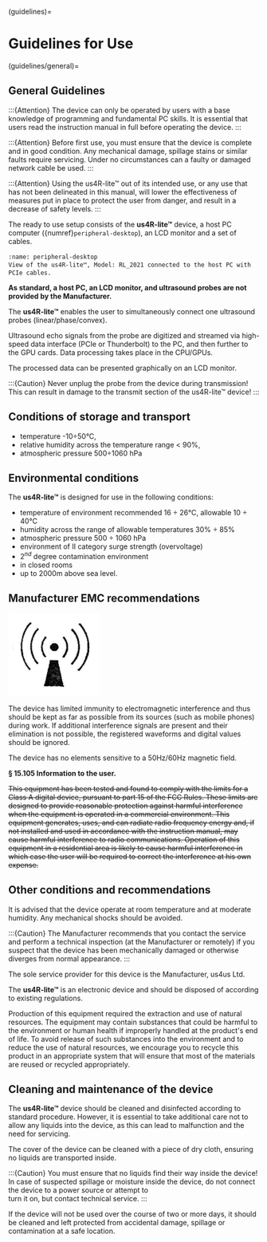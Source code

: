 (guidelines)=
# Guidelines for Use

(guidelines/general)=
## General Guidelines

:::{Attention}
The device can only be operated by users with a base knowledge of programming and fundamental PC skills. It is essential that users read the instruction manual in full before operating the device.
:::

:::{Attention}
Before first use, you must ensure that the device is complete and in good condition. Any mechanical damage, spillage stains or similar faults require servicing. Under no circumstances can a faulty or damaged network cable be used.
:::

:::{Attention}
Using the us4R-lite™ out of its intended use, or any use that has not been delineated in this manual, will lower the effectiveness of measures put in place to protect the user from danger, and result in a decrease of safety levels.
:::
  
The ready to use setup consists of the **us4R-lite™** device, a host PC computer ({numref}`peripheral-desktop`), an LCD monitor and a set of cables.

```{figure} img/peripheral-desktop.png
:name: peripheral-desktop
View of the us4R-lite™, Model: RL_2021 connected to the host PC with PCIe cables.
```

**As standard, a host PC, an LCD monitor, and ultrasound probes are not provided by the Manufacturer.**

The **us4R-lite™** enables the user to simultaneously connect one ultrasound probes (linear/phase/convex).

Ultrasound echo signals from the probe are digitized and streamed via high-speed data interface (PCIe or Thunderbolt) to the PC, and then further to the GPU cards. Data processing takes place in the CPU/GPUs.

The processed data can be presented graphically on an LCD monitor. 

:::{Caution}
Never unplug the probe from the device during transmission!
This can result in damage to the transmit section of the us4R-lite™ device!
:::

<!-- :::{Attention}
The device is not equipped with life functions monitoring or alarm systems. 
The us4R-lite™ is not designed to monitor life functions!
::: -->


## Conditions of storage and transport

-   temperature -10÷50°C,
-   relative humidity across the temperature range \< 90%,
-   atmospheric pressure 500÷1060 hPa

## Environmental conditions

The **us4R-lite™** is designed for use in the following conditions:

-   temperature of environment recommended 16 ÷ 26°C, allowable 10 ÷ 40°C
-   humidity across the range of allowable temperatures 30% ÷ 85%
-   atmospheric pressure 500 ÷ 1060 hPa
-   environment of II category surge strength (overvoltage)
-   $2^{nd}$ degree contamination environment
-   in closed rooms
-   up to 2000m above sea level.

## Manufacturer EMC recommendations

![](img/emc.png)

The device has limited immunity to electromagnetic interference and thus
should be kept as far as possible from its sources (such as mobile
phones) during work. If additional interference signals are present and
their elimination is not possible, the registered waveforms and digital
values should be ignored.

The device has no elements sensitive to a 50Hz/60Hz magnetic field.

**§ 15.105 Information to the user.**

~~This equipment has been tested and found to comply with the limits for a Class A digital device, pursuant to part 15 of the FCC Rules. These limits are designed to provide reasonable protection against harmful interference when the equipment is operated in a commercial environment. This equipment generates, uses, and can radiate radio frequency energy and, if not installed and used in accordance with the instruction manual, may cause harmful interference to radio communications. Operation of this equipment in a residential area is likely to cause harmful interference in which case the user will be required to correct the interference at his own expense.~~

## Other conditions and recommendations

It is advised that the device operate at room temperature and at
moderate humidity. Any mechanical shocks should be avoided.

:::{Caution}
The Manufacturer recommends that you contact the service and perform a technical inspection (at the Manufacturer or remotely) 
if you suspect that the device has been mechanically damaged or otherwise diverges from normal appearance.
:::
  
The sole service provider for this device is the Manufacturer, us4us Ltd.

The **us4R-lite™** is an electronic device and should be disposed of
according to existing regulations.


Production of this equipment required the extraction and use of natural
resources. The equipment may contain substances that could be harmful to
the environment or human health if improperly handled at the product's
end of life. To avoid release of such substances into the environment
and to reduce the use of natural resources, we encourage you to recycle
this product in an appropriate system that will ensure that most of the
materials are reused or recycled appropriately.

## Cleaning and maintenance of the device

The **us4R-lite™** device should be cleaned and disinfected according to
standard procedure. However, it is essential to take additional care not
to allow any liquids into the device, as this can lead to malfunction
and the need for servicing.

The cover of the device can be cleaned with a piece of dry cloth,
ensuring no liquids are transported inside.

:::{Caution}
You must ensure that no liquids find their way inside the device!
In case of suspected spillage or moisture inside the device, 
do not connect the device to a power source or attempt to  
turn it on, but contact technical service. 
:::

If the device will not be used over the course of two or more days, it
should be cleaned and left protected from accidental damage, spillage or
contamination at a safe location.
